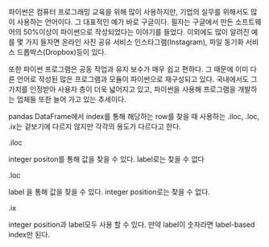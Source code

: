 

파이썬은 컴퓨터 프로그래밍 교육을 위해 많이 사용하지만, 기업의 실무를 위해서도 많이 사용하는 언어이다. 그 대표적인 예가 바로 구글이다. 필자는 구글에서 만든 소프트웨어의 50%이상이 파이썬으로 작성되었다는 이야기를 들었다. 이외에도 많이 알려진 예를 몇 가지 들자면 온라인 사진 공유 서비스 인스타그램(Instagram), 파일 동기화 서비스 드롭박스(Dropbox)등이 있다.

또한 파이썬 프로그램은 공동 작업과 유지 보수가 매우 쉽고 편하다. 그 때문에 이미 다른 언어로 작성된 많은 프로그램과 모듈이 파이썬으로 재구성되고 있다. 국내에서도 그 가치를 인정받아 사용자 층이 더욱 넓어지고 있고, 파이썬을 사용해 프로그램을 개발하는 업체들 또한 늘어 가고 있는 추세이다.


pandas DataFrame에서 index를 통해 해당하는 row를 찾을 때 사용하는 .iloc, .loc, .ix는 겉보기에 다르지 않지만 각각의 용도가 다르다고 한다.

.iloc

integer positon를 통해 값을 찾을 수 있다. label로는 찾을 수 없다

.loc

label 을 통해 값을 찾을 수 있다. integer position로는 찾을 수 없다.

.ix

integer position과 label모두 사용 할 수 있다. 만약 label이 숫자라면 label-based index만 된다.